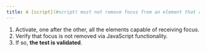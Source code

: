 ```yaml
---
title: A [script](#script) must not remove focus from an element that receives it. Is this rule respected (except in special cases)?
---
```


1. Activate, one after the other, all the elements capable of receiving focus.
2. Verify that focus is not removed via JavaScript functionality.
3. If so, **the test is validated**.
